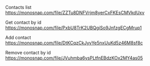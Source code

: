 Contacts list https://monosnap.com/file/ZZTu8DNFVrjm8yerCxFKEsCMVkdUxv

Get contact by id https://monosnap.com/file/PxbU8TrK2UBQgiSo9JnfzgECgMrup1

Add contact https://monosnap.com/file/DtKCqzCkJyvYe5nxUuKd5z46M8sf8c

Remove contact by id https://monosnap.com/file/JVuhmba6ysPLtfnEBdzKOx2MY4as05